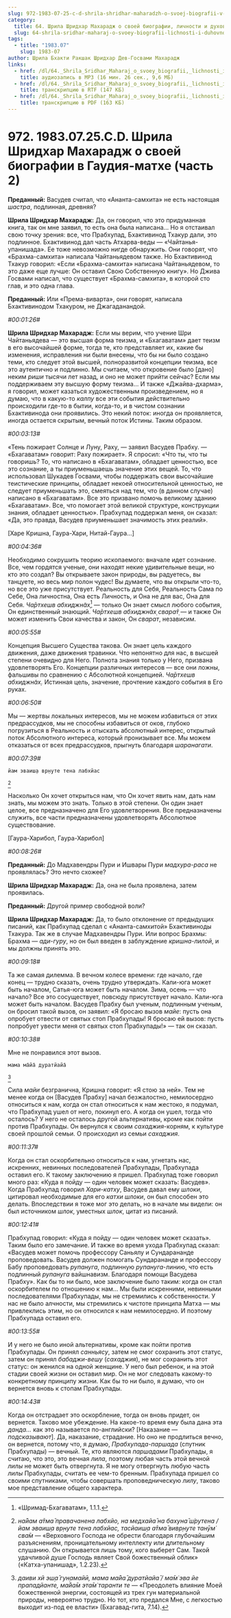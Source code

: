 ```yaml
---
slug: 972-1983-07-25-c-d-shrila-shridhar-maharadzh-o-svoej-biografii-v-gaudiya-mathe-chast-2
category:
  title: 64. Шрила Шридхар Махарадж о своей биографии, личности и духовном опыте
  slug: 64-shrila-sridhar-maharaj-o-svoey-biografii-lichnosti-i-duhovnom-opyte
tags:
  - title: "1983.07"
    slug: 1983-07
author: Шрила Бхакти Ракшак Шридхар Дев-Госвами Махарадж
links:
  - href: /dl/64._Shrila_Sridhar_Maharaj_o_svoey_biografii,_lichnosti_i_duhovnom_opyte/972_1983.07.25.C.D_SridharMj_O_svoey_biografii_v_Gaudiya-mathe_part2.mp3
    title: аудиозапись в MP3 (16 мин. 26 сек., 9,6 МБ)
  - href: /dl/64._Shrila_Sridhar_Maharaj_o_svoey_biografii,_lichnosti_i_duhovnom_opyte/972_1983.07.25.C.D_SridharMj_O_svoey_biografii_v_Gaudiya-mathe_part2.rtf
    title: транскрипцию в RTF (147 КБ)
  - href: /dl/64._Shrila_Sridhar_Maharaj_o_svoey_biografii,_lichnosti_i_duhovnom_opyte/972_1983.07.25.C.D_SridharMj_O_svoey_biografii_v_Gaudiya-mathe_part2.pdf
    title: транскрипцию в PDF (163 КБ)
---
```


# 972. 1983.07.25.C.D. Шрила Шридхар Махарадж о своей биографии в Гаудия-матхе (часть 2)

**Преданный:** Васудев считал, что «Ананта-самхита» не есть настоящая *шастра*, подлинная, древняя?

**Шрила Шридхар Махарадж:** Да, он говорил, что это придуманная книга, так он мне заявил, то есть она была написана… Но я отстаивал свою точку зрения: все, что Прабхупад, Бхактивинод Тхакур дали, это подлинное. Бхактивинод дал часть Атхарва-веды — «Чайтанья-упанишада». Ее тоже невозможно нигде обнаружить. Они говорят, что «Брахма-самхита» написала Чайтаньядевом также. Но Бхактивинод Тхакур говорил: «Если «Брахма-самхита» написана Чайтаньядевом, то это даже еще лучше: Он оставил Свою Собственную книгу». Но Джива Госвами написал, что существует «Брахма-самхита», в которой сто глав, и это одна глава.

**Преданный:** Или «Према-виварта», они говорят, написала Бхактивинодом Тхакуром, не Джагаданандой.

*#00:01:26#*

**Шрила Шридхар Махарадж:** Если мы верим, что учение Шри Чайтаньядева — это высшая форма теизма, и «Бхагаватам» дает теизм в его высочайшей форме, тогда те, кто представляет их, какие бы изменения, исправления ни были внесены, что бы ни было создано теми, кто следует этой высшей, полноразвитой концепции теизма, все это аутентично и подлинно. Мы считаем, что откровение было [дано] неким *риши* тысячи лет назад, и оно не может прийти сейчас? Если мы поддерживаем эту высшую форму теизма… И также «Джайва-дхарма», я говорил, может казаться художественным произведением, но я думаю, что в какую-то *калпу* все эти события действительно происходили где-то в бытии, когда-то, и в чистом сознании Бхактивинода они проявились. Это некий поток: иногда он проявляется, иногда остается скрытым, вечный поток Истины. Таким образом.

*#00:03:13#*

«Тень пожирает Солнце и Луну, Раху, — заявил Васудев Прабху. — «Бхагаватам» говорит: Раху пожирает». Я спросил: «Что ты, что ты говоришь? То, что написано в «Бхагаватам», обладает ценностью, все это сознание, а ты приуменьшаешь значение этих вещей. То, что использовал Шукадев Госвами, чтобы поддержать свои высочайшие теистические принципы, обладает некоей относительной ценностью, не следует приуменьшать это, смеяться над тем, что (в данном случае) написано в «Бхагаватам». Все это призвано помочь великому зданию «Бхагаватам». Все, что помогает этой великой структуре, конструкции знания, обладает ценностью». Прабхупад поддержал меня, он сказал: «Да, это правда, Васудев приуменьшает значимость этих реалий».

[Харе Кришна, Гаура-Хари, Нитай-Гаура…]

*#00:04:36#*

Необходимо сокрушить теорию ископаемого: вначале идет сознание. Все, чем гордятся ученые, они находят некие удивительные вещи, но кто это создал? Вы открываете закон природы, вы радуетесь, вы танцуете, но весь мир полон чудес! Вы думаете, что вы открыли что-то, но все это уже присутствует. Реальность для Себя, Реальность Сама по Себе, Она личностна, Она есть Личность, и Она не для вас, Она для Себя. *Ча̄ртхешв абхиджн̃ах̣*[^_ftn1] — только Он знает смысл любого события, Он единственный знающий. *Ча̄ртхешв абхиджн̃ах̣ свара̄т̣* — и также Он может изменить Свои качества и закон, Он *сварат*, независим.

*#00:05:55#*

Концепция Высшего Существа такова. Он знает цель каждого движения, даже движения травинки. Что непонятно для нас, в высшей степени очевидно для Него. Полнота знания только у Него, призвана удовлетворять Его. Концепции различных интересов — все они ложны, фальшивы по сравнению с Абсолютной концепцией. *Ча̄ртхешв абхиджн̃ах̣.* Истинная цель, значение, прочтение каждого события в Его руках.

*#00:06:50#*

Мы — жертвы локальных интересов, мы не можем избавиться от этих предрассудков, мы не способны избавиться от оков, глубоко погрузиться в Реальность и отыскать абсолютный интерес, открытый поток Абсолютного интереса, который пронизывает все. Мы можем отказаться от всех предрассудков, прыгнуть благодаря *шаранагати*.

*#00:07:39#*

    йам эваиш̣а вр̣н̣уте тена лабхйас
[^_ftn2]

Насколько Он хочет открыться нам, что Он хочет явить нам, дать нам знать, мы можем это знать. Только в этой степени. Он один знает целое, все предназначено для Его удовлетворения. Все предназначены служить, все части предназначены удовлетворять Абсолютное существование.

[Гаура-Харибол, Гаура-Харибол]

*#00:08:26#*

**Преданный:** До Мадхавендры Пури и Ишвары Пури *мадхура-раса* не проявлялась? Это нечто схожее?

**Шрила Шридхар Махарадж:** Да, она не была проявлена, затем проявилась.

**Преданный:** Другой пример свободной воли?

**Шрила Шридхар Махарадж:** Да, то было отклонение от предыдущих писаний, как Прабхупад сделал с «Ананта-самхитой» Бхактивиноды Тхакура. Так же в случае Мадхавендры Пури. Или вопрос Брахмы: Брахма — *ади-гуру*, но он был введен в заблуждение *кришна-лилой*, и мы должны принять это.

*#00:09:18#*

Та же самая дилемма. В вечном колесе времени: где начало, где конец — трудно сказать, очень трудно утверждать. Кали-юга может быть началом, Сатья-юга может быть началом. Зима, осень — что начало? Все это сосуществует, повсюду присутствует начало. Кали-юга может быть началом. Васудев Прабху был ученым, подлинным ученым, он бросил такой вызов, он заявил: «Я бросаю вызов *майе*: пусть она опробует отвести от святых стоп Прабхупады! Я бросаю ей вызов: пусть попробует увести меня от святых стоп Прабхупады!» — так он сказал.

*#00:10:38#*

Мне не понравился этот вызов.

    мама ма̄йа̄ дуратйайа̄
[^_ftn3]

Сила *майи* безгранична, Кришна говорит: «Я стою за ней». Тем не менее когда он [Васудев Прабху] начал безжалостно, немилосердно относиться к нам, когда он стал относиться к нам жестоко, я подумал, что Прабхупад ушел от него, покинул его. А когда он ушел, тогда что осталось? У него не осталось другой альтернативы, кроме как пойти против Прабхупады. Он вернулся к своим *сахаджия*-корням, к культуре своей прошлой семьи. О происходил из семьи *сахаджия*.

*#00:11:37#*

Когда он стал оскорбительно относиться к нам, угнетать нас, искренних, невинных последователей Прабхупады, Прабхупада оставил его. К такому заключению я пришел. Прабхупад тоже говорил много раз: «Куда я пойду — один человек может сказать: Васудев». Когда Прабхупад говорил *Хари-катху*, Васудев давал ему *шлоки*, цитировал необходимые для его *катхи шлоки*, он был способен это делать. Впоследствии я тоже мог это делать, но в начале мы видели: он был источником *шлок*, уместных *шлок*, цитат из писаний.

*#00:12:41#*

Прабхупад говорил: «Куда я пойду — один человек может сказать». Таким было его замечание. И также во время ухода Прабхупад сказал: «Васудев может помочь профессору Саньялу и Сундарананде проповедовать. Васудев должен помогать Сундарананде и профессору Бабу проповедовать *рупануга*, подлинную *рупануга*-линию, что есть подлинный *рупануга* вайшнавизм. Благодаря помощи Васудева Прабху». Как бы то ни было, мое заключение было таким: когда он стал оскорбителем по отношению к нам… Мы были искренними, невинными последователями Прабхупады, мы не стремились к собственности. У нас не было алчности, мы стремились к чистоте принципа Матха — мы привлеклись этим, но он относился к нам немилосердно. И поэтому Прабхупада оставил его.

*#00:13:55#*

И у него не было иной альтернативы, кроме как пойти против Прабхупады. Он принял *санньясу*, затем не смог сохранить этот статус, затем он принял *бабаджи-вешу* (*сахаджия*), не мог сохранить этот статус: он женился на одной женщине. У него был ребенок, и на этой стадии своей жизни он оставил мир. Он не мог следовать какому-то конкретному принципу жизни. Как бы то ни было, я думаю, что он вернется вновь к стопам Прабхупады.

*#00:14:43#*

Когда он отстрадает это оскорбление, тогда он вновь придет, он вернется. Таково мое убеждение. На какое-то время ему была дана эта *данда…* как это называется по-английски? [Наказание — *подсказывают*]. Да, наказание, страдание. Но оно не продлиться вечно, он вернется, потому что, я думаю, *Прабхупада-паршада* (спутник Прабхупады) — вечный. Те, кто являются *паршадами* Прабхупады, я считаю, что это, это вечная *лила*, поэтому любая часть этой вечной *лилы* не может быть отвергнута. Я не могу отвергнуть любую часть *лилы* Прабхупады, считать ее чем-то бренным. Прабхупада пришел со своими спутниками, чтобы совершать проповедническую *лилу*, таково мое представление общего характера.



[^_ftn1]: «Шримад-Бхагаватам», 1.1.1.

[^_ftn2]: *на̄йам а̄тма̄ правачанена лабхйо, на медхайа̄ на бахуна̄ ш́рутена / йам эваиш̣а вр̣н̣уте тена лабхйас, тасйаиш̣а а̄тма̄ вивр̣н̣уте танӯм̇ сва̄м* — «Верховного Господа не обрести благодаря глубочайшим разъяснениям, проницательному интеллекту или длительному слушанию. Он открывается лишь тому, кого выберет Сам. Такой удачливой душе Господь являет Свой божественный облик» («Катха-упанишад», 1.2.23).

[^_ftn3]: *даиви хй эш̣а̄ гун̣амайӣ, мама ма̄йа̄ дуратйайа̄ / ма̄м̇ эва йе прападйанте, ма̄йа̄м эта̄м̇ таранти те* — «Преодолеть влияние Моей божественной энергии, состоящей из трех гун материальной природы, невероятно трудно. Но тот, кто предался Мне, с легкостью выходит из-под ее власти» (Бхагавад-гита, 7.14).

